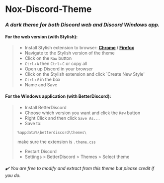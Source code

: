 # Nox-Discord-Theme
### *A dark theme for both Discord web and Discord Windows app.*

#### For the web version (with Stylish):
> * Install Stylish extension to browser:  **[Chrome](https://chrome.google.com/webstore/detail/stylish-custom-themes-for/fjnbnpbmkenffdnngjfgmeleoegfcffe "Stylish on Chrome web store") / [Firefox](https://addons.mozilla.org/en-GB/firefox/addon/stylish/ "Stylish on Mozilla Add-ons")**
> * Navigate to the Stylish version of the theme
> * Click on the `Raw` button
> * `Ctrl`+`A` then `Ctrl`+`C` or copy all
> * Open up Discord in your browser
> * Click on the Stylish extension and click `Create New Style'
> * `Ctrl`+`V` in the box
> * Name and Save

#### For the Windows application (with BetterDiscord): 
> * Install BetterDiscord
> * Choose which version you want and click the `Raw` button
> * Right Click and then click `Save As...`
> * Save to: 
> 
> ```
> %appdata%\betterdiscord\themes\
> ```
> make sure the extension is `.theme.css`
> * Restart Discord
> * Settings > BetterDiscord > Themes > Select theme

###### :heavy_check_mark: *You are free to modify and extract from this theme but please credit if you do.*
